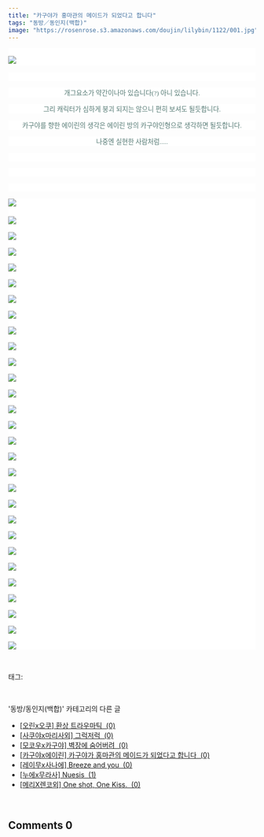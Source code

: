 ```yaml
---
title: "카구야가 홍마관의 메이드가 되었다고 합니다"
tags: "동방／동인지(백합)"
image: "https://rosenrose.s3.amazonaws.com/doujin/lilybin/1122/001.jpg"
---
```

<div class="article">
<div class="area_view">
<p style="text-align: justify; background: white"><span style="color:#557a74; font-family:돋움; font-size:10pt"><br/><img src="{{ site.imgserver1 }}/lilybin/1122/001.jpg"/> 
</span></p><p style="text-align: justify; background: white"> 
 </p><p style="text-align: center; background: white"><span style="color:#557a74; font-family:돋움; font-size:10pt">개그요소가 약간이나마 있습니다(?) 아니 있습니다.
</span></p><p style="text-align: center; background: white"><span style="color:#557a74; font-family:돋움; font-size:10pt">그리 캐릭터가 심하게 붕괴 되지는 않으니 편히 보셔도 될듯합니다.
</span></p><p style="text-align: center; background: white"><span style="color:#557a74; font-family:돋움; font-size:10pt">카구야를 향한 에이린의 생각은 에이린 방의 카구야인형으로 생각하면 될듯합니다.
</span></p><p style="text-align: center; background: white"><span style="color:#557a74; font-family:돋움; font-size:10pt">나중엔 실현한 사람처럼.....
</span></p><p style="text-align: justify; background: white"> 
 </p><p style="text-align: justify; background: white"> 
 </p><p style="text-align: justify; background: white"> 
 </p><p style="text-align: justify; background: white"><img src="{{ site.imgserver1 }}/lilybin/1122/002.jpg"/><span style="color:#557a74; font-family:돋움; font-size:10pt"><br/><br/><img src="{{ site.imgserver1 }}/lilybin/1122/003.jpg"/><br/><br/><img src="{{ site.imgserver1 }}/lilybin/1122/004.jpg"/><br/><br/><img src="{{ site.imgserver1 }}/lilybin/1122/005.jpg"/><br/><br/><img src="{{ site.imgserver1 }}/lilybin/1122/006.jpg"/><br/><br/><img src="{{ site.imgserver1 }}/lilybin/1122/007.jpg"/><br/><br/><img src="{{ site.imgserver1 }}/lilybin/1122/008.jpg"/><br/><br/><img src="{{ site.imgserver1 }}/lilybin/1122/009.jpg"/><br/><br/><img src="{{ site.imgserver1 }}/lilybin/1122/010.jpg"/><br/><br/><img src="{{ site.imgserver1 }}/lilybin/1122/011.jpg"/><br/><br/><img src="{{ site.imgserver1 }}/lilybin/1122/012.jpg"/><br/><br/><img src="{{ site.imgserver1 }}/lilybin/1122/013.jpg"/><br/><br/><img src="{{ site.imgserver1 }}/lilybin/1122/014.jpg"/><br/><br/><img src="{{ site.imgserver1 }}/lilybin/1122/015.jpg"/><br/><br/><img src="{{ site.imgserver1 }}/lilybin/1122/016.jpg"/><br/><br/><img src="{{ site.imgserver1 }}/lilybin/1122/017.jpg"/><br/><br/><img src="{{ site.imgserver1 }}/lilybin/1122/018.jpg"/><br/><br/><img src="{{ site.imgserver1 }}/lilybin/1122/019.jpg"/><br/><br/><img src="{{ site.imgserver1 }}/lilybin/1122/020.jpg"/><br/><br/><img src="{{ site.imgserver1 }}/lilybin/1122/021.jpg"/><br/><br/><img src="{{ site.imgserver1 }}/lilybin/1122/022.jpg"/><br/><br/><img src="{{ site.imgserver1 }}/lilybin/1122/023.jpg"/><br/><br/><img src="{{ site.imgserver1 }}/lilybin/1122/024.jpg"/><br/><br/><img src="{{ site.imgserver1 }}/lilybin/1122/025.jpg"/><br/><br/><img src="{{ site.imgserver1 }}/lilybin/1122/026.jpg"/><br/><br/><img src="{{ site.imgserver1 }}/lilybin/1122/027.jpg"/><br/><br/><img src="{{ site.imgserver1 }}/lilybin/1122/028.jpg"/><br/><br/><img src="{{ site.imgserver1 }}/lilybin/1122/029.jpg"/><br/><br/><img src="{{ site.imgserver1 }}/lilybin/1122/030.jpg"/>
</span></p>
</div></div><br/>
<div class="tagTrail">
<p>태그: </p>
<ul>
</ul>
</div><br/>
<div class="another">
<p>'동방/동인지(백합)' 카테고리의 다른 글</p>
<ul>
<li><a href="/lilybin_1125">
[오린x오쿠] 환상 트라우마틱  (0)
</a></li>
<li><a href="/lilybin_1124">
[사쿠야x마리사외] 그럭저럭  (0)
</a></li>
<li><a href="/lilybin_1123">
[모코우x카구야] 벽장에 숨어버려  (0)
</a></li>
<li><a href="/lilybin_1122">
[카구야x에이린] 카구야가 홍마관의 메이드가 되었다고 합니다  (0)
</a></li>
<li><a href="/lilybin_1121">
[레이무x사나에] Breeze and you  (0)
</a></li>
<li><a href="/lilybin_1120">
[누에x무라사] Nuesis  (1)
</a></li>
<li><a href="/lilybin_1119">
[메리X렌코외] One shot, One Kiss.  (0)
</a></li>
</ul>
</div><br/>
<div class="comment">
<h2 class="bold">Comments <span id="commentCount1122">0</span></h2>
<div style="clear:both;">
<div id="entry1122Comment" style="display:block">
</div>
</div>
</div><br/>
<br/>
<p id="refer"></p>
<br/>


